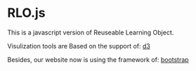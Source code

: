 # RLO.js
This is a javascript version of Reuseable Learning Object.


Visulization tools are Based on the support of: [d3](https://github.com/mbostock/d3)


Besides, our website now is using the framework of: [bootstrap](https://github.com/twbs/bootstrap)

